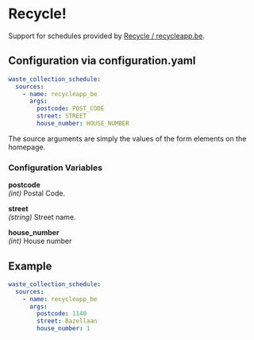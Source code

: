 # Recycle!

Support for schedules provided by [Recycle / recycleapp.be](https://www.recycleapp.be/).

## Configuration via configuration.yaml

```yaml
waste_collection_schedule:
  sources:
    - name: recycleapp_be
      args:
        postcode: POST_CODE
        street: STREET
        house_number: HOUSE_NUMBER
```

The source arguments are simply the values of the form elements on the homepage.

### Configuration Variables

**postcode**<br>
*(int)*
Postal Code.

**street**<br>
*(string)*
Street name.

**house_number**<br>
*(int)*
House number

## Example

```yaml
waste_collection_schedule:
  sources:
    - name: recycleapp_be
      args:
        postcode: 1140
        street: Bazellaan
        house_number: 1
```